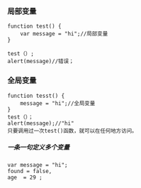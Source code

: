 ### 局部变量
```
function test() {
    var message = "hi";//局部变量
}

test（）;
alert(message)//错误；
```
### 全局变量
```
function tesst() {
    message = "hi";//全局变量
}
test（）；
alert(message);//"hi"
只要调用过一次test()函数，就可以在任何地方访问。
```

##### 一条一句定义多个变量

```
var message = "hi";
found = false,
age  = 29 ;
```